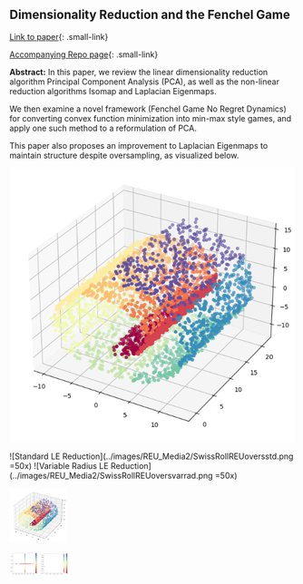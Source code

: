 ## Dimensionality Reduction and the Fenchel Game

[Link to paper](../pdf/REU_draft.pdf){: .small-link}

[Accompanying Repo page](/REU_Repo_page){: .small-link}


**Abstract:** In this paper, we review the linear dimensionality reduction algorithm Principal Component Analysis (PCA), as well as the non-linear reduction algorithms Isomap and Laplacian Eigenmaps. 

We then examine a novel framework (Fenchel Game No Regret Dynamics) for converting convex function minimization into min-max style games, and apply one such method to a reformulation of PCA. 

This paper also proposes an improvement to Laplacian Eigenmaps to maintain structure despite oversampling, as visualized below.

![Oversampled Swiss Roll](../images/REU_Media2/SwissRollREUOversampled.png)

![Standard LE Reduction](../images/REU_Media2/SwissRollREUoversstd.png =50x) ![Variable Radius LE Reduction](../images/REU_Media2/SwissRollREUoversvarrad.png =50x)

<img src="../images/REU_Media2/SwissRollREUOversampled.png" alt="Alt Text 1" width="100"/>

<img src="../images/REU_Media2/SwissRollREUoversstd.png" alt="Standard LE Reduction" width="50"/> <img src="../images/REU_Media2/SwissRollREUoversvarrad.png" alt="Variable Radius LE Reduction" width="50"/>


<!--
### 1. PCA

Principal Component Analysis

```javascript
if (isAwesome){
  return true
}
```

### 2. Laplacian Eigenmaps

### 3. Isomap

<img src="images/dummy_thumbnail.jpg?raw=true"/>

### 4. Provide a basis for further data collection through surveys or experiments

Sed ut perspiciatis unde omnis iste natus error sit voluptatem accusantium doloremque laudantium, totam rem aperiam, eaque ipsa quae ab illo inventore veritatis et quasi architecto beatae vitae dicta sunt explicabo. 

For more details see [GitHub Flavored Markdown](https://guides.github.com/features/mastering-markdown/).
-->

